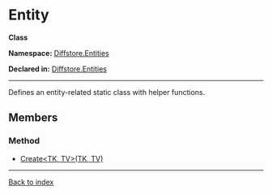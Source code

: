 # Entity

**Class**

**Namespace:** [Diffstore.Entities](Diffstore.Entities.md)

**Declared in:** [Diffstore.Entities](Diffstore.Entities.md)

------



Defines an entity-related static class with helper functions.


## Members

### Method
* [Create<TK, TV>(TK, TV)](Diffstore.Entities.Entity.Create{TK,TV}(TK,TV).md)

------

[Back to index](index.md)